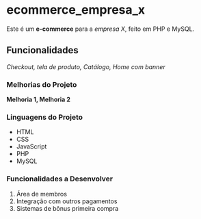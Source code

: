 # ecommerce_empresa_x
Este é um **e-commerce** para a *empresa X*, feito em PHP e MySQL.

## Funcionalidades

_Checkout, tela de produto, Catálogo, Home com banner_

### Melhorias do Projeto

__Melhoria 1, Melhoria 2__

### Linguagens do Projeto

* HTML
* CSS
* JavaScript
* PHP
* MySQL

### Funcionalidades a Desenvolver

1. Área de membros
2. Integração com outros pagamentos
3. Sistemas de bônus primeira compra